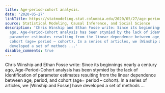 ```yaml
---
title: Age-period-cohort analysis.
date: '2020-05-27'
linkTitle: https://statmodeling.stat.columbia.edu/2020/05/27/age-period-cohort-analysis/
source: Statistical Modeling, Causal Inference, and Social Science
description: 'Chris Winship and Ethan Fosse write: Since its beginnings nearly a century
  ago, Age-Period-Cohort analysis has been stymied by the lack of identification of
  parameter estimates resulting from the linear dependence between age, period, and
  cohort (age= period – cohort). In a series of articles, we [Winship and Fosse] have
  developed a set of methods ...'
disable_comments: true
---
```

Chris Winship and Ethan Fosse write: Since its beginnings nearly a century ago, Age-Period-Cohort analysis has been stymied by the lack of identification of parameter estimates resulting from the linear dependence between age, period, and cohort (age= period – cohort). In a series of articles, we [Winship and Fosse] have developed a set of methods ...